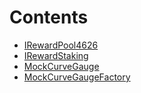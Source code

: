 

# Contents
- [IRewardPool4626](IRewardPool4626.sol/interface.IRewardPool4626.md)
- [IRewardStaking](IRewardStaking.sol/interface.IRewardStaking.md)
- [MockCurveGauge](MockCurveGauge.sol/contract.MockCurveGauge.md)
- [MockCurveGaugeFactory](MockCurveGaugeFactory.sol/contract.MockCurveGaugeFactory.md)
